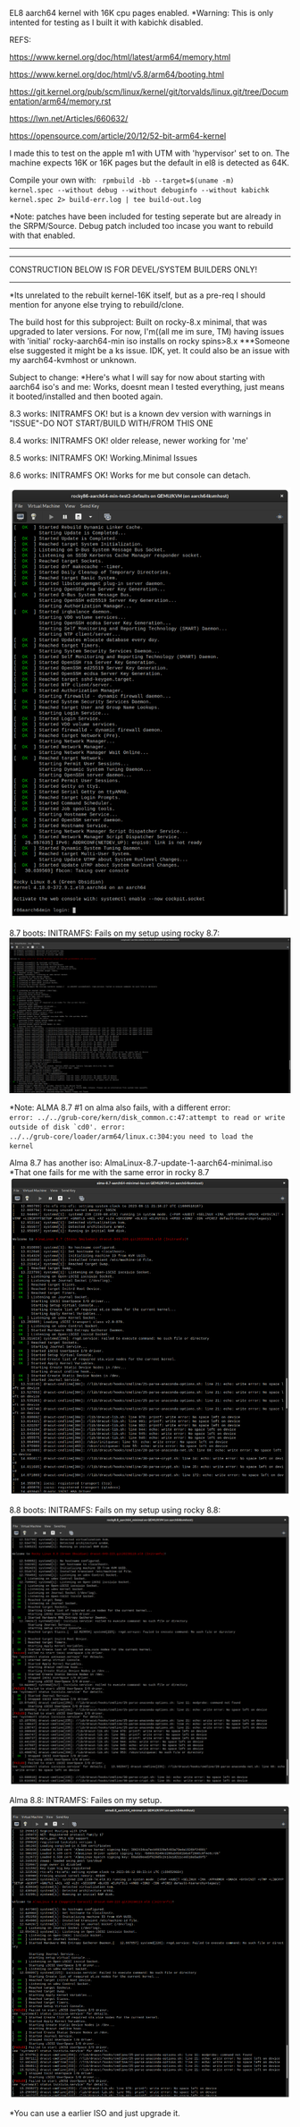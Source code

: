 EL8 aarch64 kernel with 16K cpu pages enabled. 
*Warning: This is only intented for testing as I built it with kabichk disabled.

REFS:

https://www.kernel.org/doc/html/latest/arm64/memory.html

https://www.kernel.org/doc/html/v5.8/arm64/booting.html

https://git.kernel.org/pub/scm/linux/kernel/git/torvalds/linux.git/tree/Documentation/arm64/memory.rst

https://lwn.net/Articles/660632/

https://opensource.com/article/20/12/52-bit-arm64-kernel



I made this to test on the apple m1 with UTM with 'hypervisor' set to on.
The machine  expects 16K or 16K pages but the default in el8 is detected as 64K.


Compile your own with:
<code>
rpmbuild -bb --target=$(uname -m) kernel.spec --without debug --without debuginfo --without kabichk kernel.spec 2> build-err.log | tee build-out.log
</code>

*Note: patches have been included for testing seperate but are already in the SRPM/Source.
Debug patch included too incase you want to rebuild with that enabled.


<hr>
<hr>
CONSTRUCTION BELOW IS FOR DEVEL/SYSTEM BUILDERS ONLY!
<hr>
*Its unrelated to the rebuilt kernel-16K itself, but as a pre-req I should mention for anyone else trying
to rebuild/clone. 

The build host for this subproject:
Built on rocky-8.x minimal, that was upgraded to later versions. 
For now, I'm((all me im sure, TM) having issues with 'initial' rocky-aarch64-min iso installs 
on rocky spins>8.x   ***Someone else suggested it might be a ks issue.
IDK, yet. It could also be an issue with my aarch64-kvmhost or unknown.


Subject to change:
*Here's what I will say for now about starting with aarch64 iso's and me:
Works, doesnt mean I tested everything, just means it booted/installed and then booted again.

8.3 works: INITRAMFS OK! but is a known dev version with warnings in "ISSUE"-DO NOT START/BUILD WITH/FROM THIS ONE

8.4 works: INITRAMFS OK! older release, newer working for 'me'

8.5 works: INITRAMFS OK! Working.Minimal Issues

8.6 works: INITRAMFS OK! Works for me but console can detach.
   
   ![8.6](/assets/images/rocky-8.6-aarch64-iso-install.png?raw=true)




8.7 boots: INITRAMFS: Fails on my setup using rocky 8.7:
![8.7](/assets/images/87no.png?raw=true)

*Note: ALMA 8.7 #1 on alma also fails, with a different error:
<code> error: ../../grub-core/kern/disk_common.c:47:attempt to read or write outside
of disk `cd0'.
error: ../../grub-core/loader/arm64/linux.c:304:you need to load the kernel</code>

Alma 8.7 has another iso: AlmaLinux-8.7-update-1-aarch64-minimal.iso
*That one fails for me with the same error in rocky 8.7
![alma 8.7](/assets/images/alma87no.png?raw=true)


8.8 boots: INITRAMFS: Fails on my setup using rocky 8.8:
![rocky 8.8](/assets/images/88rockynope.png?raw=true)

Alma 8.8: INTRAMFS: Failes on my setup.
![alma 8.8](/assets/images/88almanope.png?raw=true)

*You can use a earlier ISO and just upgrade it.
